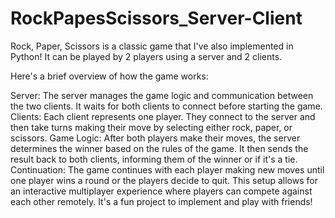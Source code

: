 # RockPapesScissors_Server-Client

Rock, Paper, Scissors is a classic game that I've also implemented in Python! It can be played by 2 players using a server and 2 clients.

Here's a brief overview of how the game works:

Server: The server manages the game logic and communication between the two clients. It waits for both clients to connect before starting the game.
Clients: Each client represents one player. They connect to the server and then take turns making their move by selecting either rock, paper, or scissors.
Game Logic: After both players make their moves, the server determines the winner based on the rules of the game. It then sends the result back to both clients, informing them of the winner or if it's a tie.
Continuation: The game continues with each player making new moves until one player wins a round or the players decide to quit.
This setup allows for an interactive multiplayer experience where players can compete against each other remotely. It's a fun project to implement and play with friends!
